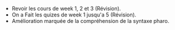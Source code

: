 - Revoir les cours de week 1, 2 et 3 (Révision).
- On a Fait les quizes de week 1 jusqu'a 5 (Révision).
- Amélioration marquée de la compréhension de la syntaxe pharo.
